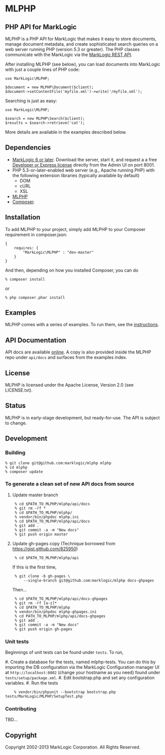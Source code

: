# MLPHP

## PHP API for MarkLogic

MLPHP is a PHP API for MarkLogic that makes it easy to store documents, manage document metadata, and create sophisticated search queries on a web server running PHP (version 5.3 or greater). The PHP classes communicate with the MarkLogic via the [MarkLogic REST API](http://developer.marklogic.com/learn/rest).

After installing MLPHP (see below), you can load documents into
MarkLogic with just a couple lines of PHP code:

    use MarkLogic\MLPHP;
    
    $document = new MLPHP\Document($client);
    $document->setContentFile('myfile.xml')->write('/myfile.xml');

Searching is just as easy:

    use MarkLogic\MLPHP;
    
    $search = new MLPHP\Search($client);
    $results = $search->retrieve('cat');
    
More details are available in the examples described below.

## Dependencies

* [MarkLogic 6 or later](http://developer.marklogic.com/products).  Download the server, start it, and request a  a free [Developer or Express license](http://developer.marklogic.com/licensing) directly from the Admin UI on port 8001.
* PHP 5.3-or-later-enabled web server (e.g., Apache running PHP) with the following extension libraries (typically available by default)
	* DOM
	* cURL 
	* XSL 
* [MLPHP](https://github.com/marklogic/mlphp)
* [Composer](http://getcomposer.org).

## Installation
To add MLPHP to your project, simply add MLPHP to your Composer requirement in composer.json:

    {
        requires: {
            "MarkLogic\MLPHP" : "dev-master"
        }
    }

And then, depending on how you installed Composer, you can do

    % composer install

or

    % php composer.phar install


## Examples
MLPHP comes with a series of examples. To run them, see the [instructions](https://github.com/marklogic/mlphp/blob/master/examples/README.md).  

## API Documentation
API docs are available [online](http://marklogic.github.io/mlphp).  A copy is also provided inside the MLPHP repo under `api/docs` and surfaces from the examples index.

## License 
MLPHP is licensed under the Apache License, Version 2.0 (see LICENSE.txt).

## Status
MLPHP is in early-stage development, but ready-for-use.  The API is subject to change.

## Development

### Building

    % git clone git@github.com:marklogic/mlphp mlphp
    % cd mlphp
    % composer update 

### To generate a clean set of new API docs from source

1. Update master branch

        % cd $PATH_TO_MLPHP/mlphp/api/docs
        % git rm -rf *
        % cd $PATH_TO_MLPHP/mlphp/
        % vendor/bin/phpdoc mlphp.ini
        % cd $PATH_TO_MLPHP/mlphp/api/docs
        % git add .
        % git commit -a -m "New docs"
        % git push origin master

2. Update gh-pages copy  (Technique borrowed from https://gist.github.com/825950)

        % cd $PATH_TO_MLPHP/mlphp/api
        
   If this is the first time,

        % git clone -b gh-pages \
            --single-branch git@github.com:marklogic/mlphp docs-ghpages
        
   Then...

        % cd $PATH_TO_MLPHP/mlphp/api/docs-ghpages
        % git rm -rf [a-z]*
        % cd $PATH_TO_MLPHP/mlphp
        % vendor/bin/phpdoc mlphp-ghpages.ini
        % cd PATH_TO_MLPHP/mlphp/api/docs-ghpages
        % git add .
        % git commit -a -m "New docs"
        % git push origin gh-pages
        
### Unit tests
Beginnings of unit tests can be found under `tests`.  To run, 

#. Create a database for the tests, named mlphp-tests.  You can do this by importing the DB configuration via the MarkLogic 
Configuration manager UI at `http://localhost:8002` (change your hostname as you need) found under `tests/setup/package.xml`.
#. Edit bootstrap.php and set any configuration variables.
#. Run the tests

        % vendor/bin/phpunit --bootstrap bootstrap.php tests/MarkLogic/MLPHP/SetupTest.php  

### Contributing
TBD...

## Copyright
Copyright 2002-2013 MarkLogic Corporation.  All Rights Reserved.

